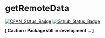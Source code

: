 
<!-- README.md is generated from README.Rmd. Please edit that file -->

# getRemoteData

<!-- badges: start -->

[![CRAN\_Status\_Badge](http://www.r-pkg.org/badges/version/getRemoteData)](https://cran.r-project.org/package=getRemoteData)
[![Github\_Status\_Badge](https://img.shields.io/badge/Github-0.0.9007-blue.svg)](https://github.com/ptaconet/getRemoteData)
<!-- badges: end -->

**\[ Caution : Package still in development … \]**

<!--

The R package `getremotedata` offers a common framework to download and import in R remote data (i.e. data stored on the cloud) from heterogeneous sources. Overall, this package attempts to **facilitate** and **speed-up** the painfull and time-consuming **data import / download** process for some well-known and widely used environmental / climatic products (e.g. [MODIS](https://modis.gsfc.nasa.gov/), [VNP](https://lpdaac.usgs.gov/search/?query=VNP&page=2), [GPM](https://www.nasa.gov/mission_pages/GPM/main/index.html), etc.) as well as other sources (e.g. [VIIRS DNB](https://ngdc.noaa.gov/eog/viirs/download_dnb_composites.html), etc.). You will take the best of `getRemoteData` if you work at **local to regional** spatial scales, i.e. typically from few decimals to a decade squared degrees. For larger areas, other packages might be more relevant (see section [Other relevant packages](#other-relevant-packages) ).

`getRemoteData` makes it efficient to import remote multidimensional data since it uses data access protocols that enable to subset them (spatially/temporally/dimensionnally) directly at the downloading phase.

## Why such a package ?  (à réécrire)

Modeling an ecological phenomenon (e.g. species distribution) using climatic/environmental data (e.g. temperature, rainfall) is quite a common task in ecology. The data analysis workflow generally consists in : 

- importing, tidying and summarizing various environmental data at geographical locations and dates of interest ;
- creating explicative / predictive models of the phenomenon using the environmental data.

Data of interest for a specific study are usually heterogeneous (various providers and formats). Downloading long time series of several environmental data "manually" (e.g. through user-friendly web portals) is time consuming, not reproducible and prone to errors. In addition, when downloaded manually, spatial datasets might cover quite large areas, or include many dimensions (e.g. the multiple bands for a MODIS product). If your aera of interest is smaller or if you do not need all the dimensions, why downloading the whole dataset ? Whenever possible (i.e. made possible by the data provider - check section [Behind the scene... how it  works](#behind-the-scene-...-how-it-works)), `getRemoteData` enables to download the data strictly for your region and dimensions of interest.

Finally, `getRemoteData` relies as much as possible on open and standard data access protocols (eg. [OPeNDAP](https://en.wikipedia.org/wiki/OPeNDAP)), which makes the package less vulnerable to external changes than packages or applications relying on APIs.

## When should you use `getRemoteData` ?

`getRemoteData` can hopefully help if you work at a local to regional spatial scale and need to download long time-series of various climatic / environmental spatialized products. By filtering the data directly at the downloading phase, `getRemoteData` enables to import strictly the data that is needed, resulting in a reduction of i) the physical size of the data that is retrieved and ii) the overall downloading time. 

Apart from these performance considerations, ethical considerations have driven the development of this package : i) reduction of the environmental impact of our digital work and ii) promotion of open protocols and standards for data access. 

## Installation

You can install the development version of `getRemoteData` from [GitHub](https://github.com/) with: 

``` r
# install.packages("devtools")
devtools::install_github("ptaconet/getRemoteData")
```

## Get the data sources downloadable with `getRemoteData`

The `get_collections_available()` function provides information on the products downloadable with `getRemoteData` :


```r
getRemoteData::get_collections_available(detailed=FALSE)
# Turn the argument `detailed` to `TRUE` (default) to get a more detailed table (details for each collection).
```



Note that the *Collections* column provides only the product's collections for which data download and import via `getRemoteData` have been tested and validated : the source products might contain more collections.

## Functions and syntax

The functions of `getRemoteData` enable to retrieve the URLs of products to download given a set of arguments of interest (time range, region of interest, collection, etc. - see below). There is one *`getUrl`* function for each product (e.g. `getUrl_modis_vnp()`, `getUrl_gpm()`, etc.)

The function `downloadData()` takes as input the output of a *`getUrl`* function and downloads the products.

The functions of the *`getUrl`* family share the following arguments : 

- `timeRange` : date or time frame of interest (eventually including hours for sub-daily resolution data) ;
- `roi` : area of interest (either point or polygon) ;
- `collection` {for multi-collection products only} : collection of interest (eg. `"MOD11A1.v006"`)
- `dimensions` {for multi-dimension products only} : dimensions of the product of interest to download (eg. `c("LST_Day_1km","LST_Night_1km")`)

Other optional arguments might be provided (see documentation of the functions). Absence of the `timeRange` (resp. `roi`) argument in a function means that the product of interest does not have any temporal (resp. spatial) dimension. The function returns a data.frame with the URL(s) to download the dataset(s) of interest and their destination file.

Data downloaded through the *`getUrl`* functions are usually in NetCDF format. The functions of the *`importData`* family enable to import these data as ready-to-use `raster` objects, eventually pre-processing them if relevant (e.g. projection, flipping).

**The *`importData`* family** : functions to import in R (usually as an object of class `raster`) a dataset that has been downnloaded *via* a function of the `getUrl` family. Similarly, there is one *`importData`* function for each product (e.g. `importData_modis_vnp()`, `importData_gpm()`, etc.)

## Example

We want to download over a 3500 km^2^ wide region of interest :

- a 40 days time series of [MODIS Terra Land Surface Temperature (LST)](https://dx.doi.org/10.5067/MODIS/MOD11A1.006) (with a daily temporal resolution);
- the same 40 days times series of [Global Precipitation Measurement (GPM)](https://doi.org/10.5067/GPM/IMERGDF/DAY/06) (with a daily temporal resolution) :

First prepare the script : set ROI, time frame and connect to EarthData


```r
### Prepare script
# Packages
require(getRemoteData)
require(tidyverse)

# Identify which collections are available and get details about each one
coll_available <- getRemoteData::getAvailableDataSources()

# Set ROI and time range of interest
roi<-sf::st_read(system.file("extdata/roi_example.gpkg", package = "getRemoteData"),quiet=TRUE)
timeRange<-as.Date(c("2017-01-01","2017-01-30"))

# Login to EarthData servers
my.earthdata.username<-"my.earthdata.username"
my.earthdata.pw<-"my.earthdata.pw"
getRemoteData::login_earthdata(my.earthdata.username,my.earthdata.pw)
```

Retrieve MODIS data : get the URLs, download the data and finally open the rasters 


```r
### Get MODIS Terra LST
# Get the URLs
df_data_to_dl_modis<-getRemoteData::getUrl_modis_vnp(
 timeRange=timeRange,
 roi=roi,
 collection="MOD11A1.006",
 dimensions=c("LST_Day_1km","LST_Night_1km"),
 single_ncfile = FALSE
 )

# Set destination folder
df_data_to_dl_modis$destfile<-file.path("MOD11A1",df_data_to_dl_modis$name)

# Download the data
res_dl_modis<-getRemoteData::downloadData(df_data_to_dl_modis,parallelDL=TRUE,data_source="earthdata")

# Open the time series as either : 
# a lists of rasters
rasts_modis_lst_day<-purrr::map(res_dl_modis$destfile,~getRemoteData::importData_modis_vnp(.,"LST_Day_1km")) %>%
  purrr::set_names(res_dl_modis$name)

rasts_modis_lst_night<-purrr::map(res_dl_modis$destfile,~getRemoteData::importData_modis_vnp(.,"LST_Night_1km")) %>%
 purrr::set_names(res_dl_modis$name)

# a stars object
stars_modis = stars::read_stars(res_dl_modis$destfile, quiet = TRUE)

```

Retrieve GPM data : same process


```r
### Get GPM daily
# Get the URLs
df_data_to_dl_gpm<-getRemoteData::getUrl_gpm(
 timeRange=timeRange,
 roi=roi,
 collection="GPM_3IMERGDF.06",
 dimensions=c("precipitationCal","precipitationCal_cnt")
 )

# Set destination folder
df_data_to_dl_gpm$destfile<-file.path("GPM_3IMERGDF",df_data_to_dl_gpm$name)

# Download the data
res_dl_gpm<-getRemoteData::downloadData(df_data_to_dl_gpm,parallelDL=TRUE,data_source="earthdata")

# Open the time series as lists of rasters
rasts_gpm<-purrr::map(res_dl_gpm$destfile,~getRemoteData::importData_gpm(.,"precipitationCal")) %>%
 purrr::set_names(res_dl_gpm$name)

# Here we cannot open the time series as a stars object, since GPM data needs to be flipped (the operation is done within the getRemoteData::importData_gpm() function), and that there is no function in the stars package to flip the data
```

Have a look at the vignette [Automatic extraction of spatial-temporal environmental data within buffers around sampling points](https://ptaconet.github.io/malamodpkg/articles/import_tidy_transform_envdata.html) to get a more developed example of what you can do with `getRemoteData` !

## Current limitations

The package is still at a an early stage of development. Here are some of the current limitations, and ideas for future developments : 

- MODIS data cannot be downloaded if your area of interest covers multiple MODIS tiles (for an overview of MODIS tiles go [here](https://modis.ornl.gov/files/modis_sin.kmz));

## Behind the scene... how it works

As much as possible, when implemented by the data providers, `getRemoteData` uses open and standard data access protocols to download the data. These standard protocols enable to filter the data directly at the downloading phase. Filters can be spatial, temporal or dimensional. Example of widely-used standard data access protocols for geospatial timeseries are [OGC WFS](https://en.wikipedia.org/wiki/Web_Feature_Service) or [OPeNDAP](https://en.wikipedia.org/wiki/OPeNDAP). 
If long time series are queried, `getRemoteData` enables to speed-up the downloading time by parallelizing it.

-->
